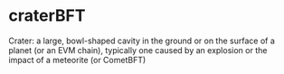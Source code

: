 # craterBFT
Crater: a large, bowl-shaped cavity in the ground or on the surface of a planet (or an EVM chain), typically one caused by an explosion or the impact of a meteorite (or CometBFT)
